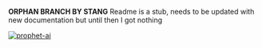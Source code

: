 **ORPHAN BRANCH BY STANG**
Readme is a stub, needs to be updated with new documentation but until then I got nothing


[![prophet-ai](https://circleci.com/gh/prophet-ai/ApostleAI/tree/automatic-unit-testing.svg?style=shield)](https://circleci.com/gh/prophet-ai/ApostleAI)
